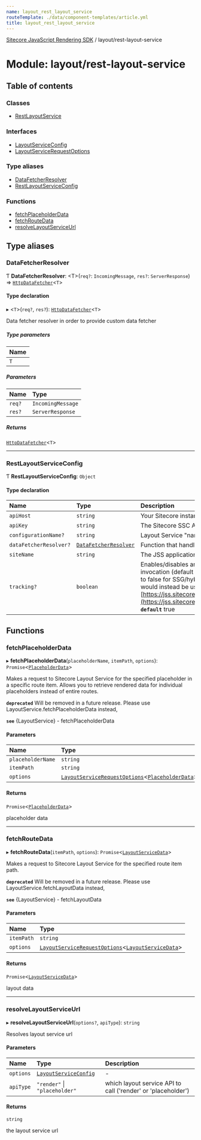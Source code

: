 ```yaml
---
name: layout_rest_layout_service
routeTemplate: ./data/component-templates/article.yml
title: layout_rest_layout_service
---
```


[Sitecore JavaScript Rendering SDK](/docs/fundamentals/ref/jss/) / layout/rest-layout-service

# Module: layout/rest-layout-service

## Table of contents

### Classes

- [RestLayoutService](/docs/fundamentals/ref/jss/classes/layout_rest_layout_service/restlayoutservice)

### Interfaces

- [LayoutServiceConfig](/docs/fundamentals/ref/jss/interfaces/layout_rest_layout_service/layoutserviceconfig)
- [LayoutServiceRequestOptions](/docs/fundamentals/ref/jss/interfaces/layout_rest_layout_service/layoutservicerequestoptions)

### Type aliases

- [DataFetcherResolver](/docs/fundamentals/ref/jss/modules/layout_rest_layout_service#datafetcherresolver)
- [RestLayoutServiceConfig](/docs/fundamentals/ref/jss/modules/layout_rest_layout_service#restlayoutserviceconfig)

### Functions

- [fetchPlaceholderData](/docs/fundamentals/ref/jss/modules/layout_rest_layout_service#fetchplaceholderdata)
- [fetchRouteData](/docs/fundamentals/ref/jss/modules/layout_rest_layout_service#fetchroutedata)
- [resolveLayoutServiceUrl](/docs/fundamentals/ref/jss/modules/layout_rest_layout_service#resolvelayoutserviceurl)

## Type aliases

### DataFetcherResolver

Ƭ **DataFetcherResolver**: <T\>(`req?`: `IncomingMessage`, `res?`: `ServerResponse`) => [`HttpDataFetcher`](/docs/fundamentals/ref/jss/modules/data_fetcher#httpdatafetcher)<`T`\>

#### Type declaration

▸ <`T`\>(`req?`, `res?`): [`HttpDataFetcher`](/docs/fundamentals/ref/jss/modules/data_fetcher#httpdatafetcher)<`T`\>

Data fetcher resolver in order to provide custom data fetcher

##### Type parameters

| Name |
| :------ |
| `T` |

##### Parameters

| Name | Type |
| :------ | :------ |
| `req?` | `IncomingMessage` |
| `res?` | `ServerResponse` |

##### Returns

[`HttpDataFetcher`](/docs/fundamentals/ref/jss/modules/data_fetcher#httpdatafetcher)<`T`\>

___

### RestLayoutServiceConfig

Ƭ **RestLayoutServiceConfig**: `Object`

#### Type declaration

| Name | Type | Description |
| :------ | :------ | :------ |
| `apiHost` | `string` | Your Sitecore instance hostname that is the backend for JSS |
| `apiKey` | `string` | The Sitecore SSC API key your app uses |
| `configurationName?` | `string` | Layout Service "named" configuration |
| `dataFetcherResolver?` | [`DataFetcherResolver`](/docs/fundamentals/ref/jss/modules/layout_rest_layout_service#datafetcherresolver) | Function that handles fetching API data |
| `siteName` | `string` | The JSS application name |
| `tracking?` | `boolean` | Enables/disables analytics tracking for the Layout Service invocation (default is true). More than likely, this would be set to false for SSG/hybrid implementations, and the JSS tracker would instead be used on the client-side: [https://jss.sitecore.com/docs/fundamentals/services/tracking](https://jss.sitecore.com/docs/fundamentals/services/tracking)  **`default`** true |

## Functions

### fetchPlaceholderData

▸ **fetchPlaceholderData**(`placeholderName`, `itemPath`, `options`): `Promise`<[`PlaceholderData`](/docs/fundamentals/ref/jss/interfaces/layout_models/placeholderdata)\>

Makes a request to Sitecore Layout Service for the specified placeholder in
a specific route item. Allows you to retrieve rendered data for individual placeholders instead of entire routes.

**`deprecated`** Will be removed in a future release. Please use LayoutService.fetchPlaceholderData instead,

**`see`** {LayoutService} - fetchPlaceholderData

#### Parameters

| Name | Type |
| :------ | :------ |
| `placeholderName` | `string` |
| `itemPath` | `string` |
| `options` | [`LayoutServiceRequestOptions`](/docs/fundamentals/ref/jss/interfaces/layout_rest_layout_service/layoutservicerequestoptions)<[`PlaceholderData`](/docs/fundamentals/ref/jss/interfaces/layout_models/placeholderdata)\> |

#### Returns

`Promise`<[`PlaceholderData`](/docs/fundamentals/ref/jss/interfaces/layout_models/placeholderdata)\>

placeholder data

___

### fetchRouteData

▸ **fetchRouteData**(`itemPath`, `options`): `Promise`<[`LayoutServiceData`](/docs/fundamentals/ref/jss/interfaces/layout_models/layoutservicedata)\>

Makes a request to Sitecore Layout Service for the specified route item path.

**`deprecated`** Will be removed in a future release. Please use LayoutService.fetchLayoutData instead,

**`see`** {LayoutService} - fetchLayoutData

#### Parameters

| Name | Type |
| :------ | :------ |
| `itemPath` | `string` |
| `options` | [`LayoutServiceRequestOptions`](/docs/fundamentals/ref/jss/interfaces/layout_rest_layout_service/layoutservicerequestoptions)<[`LayoutServiceData`](/docs/fundamentals/ref/jss/interfaces/layout_models/layoutservicedata)\> |

#### Returns

`Promise`<[`LayoutServiceData`](/docs/fundamentals/ref/jss/interfaces/layout_models/layoutservicedata)\>

layout data

___

### resolveLayoutServiceUrl

▸ **resolveLayoutServiceUrl**(`options?`, `apiType`): `string`

Resolves layout service url

#### Parameters

| Name | Type | Description |
| :------ | :------ | :------ |
| `options` | [`LayoutServiceConfig`](/docs/fundamentals/ref/jss/interfaces/layout_rest_layout_service/layoutserviceconfig) | - |
| `apiType` | ``"render"`` \| ``"placeholder"`` | which layout service API to call ('render' or 'placeholder') |

#### Returns

`string`

the layout service url
